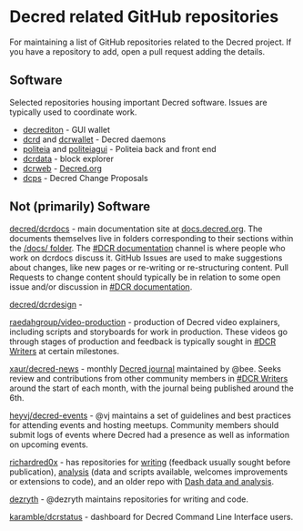 # Decred related GitHub repositories

For maintaining a list of GitHub repositories related to the Decred project. If you have a repository to add, open a pull request adding the details.

## Software

Selected repositories housing important Decred software. Issues are typically used to coordinate work.

- [decrediton](https://github.com/decred/decrediton) - GUI wallet
- [dcrd](https://github.com/decred/dcrd) and [dcrwallet](https://github.com/decred/dcrwallet) - Decred daemons
- [politeia](https://github.com/decred/politeia) and [politeiagui](https://github.com/decred/politeiagui) - Politeia back and front end
- [dcrdata](https://github.com/decred/dcrdata) - block explorer
- [dcrweb](https://github.com/decred/dcrweb) - [Decred.org](https://decred.org/)
- [dcps](https://github.com/decred/dcps) - Decred Change Proposals

## Not (primarily) Software

[decred/dcrdocs](https://github.com/decred/dcrdocs) - main documentation site at [docs.decred.org](docs.decred.org). The documents themselves live in folders corresponding to their sections within the [/docs/ folder](https://github.com/decred/dcrdocs/tree/master/docs). The [#DCR documentation](https://matrix.to/#/!tfqymymiNgzSUJTHqS:decred.org) channel is where people who work on dcrdocs discuss it. GitHub Issues are used to make suggestions about changes, like new pages or re-writing or re-structuring content. Pull Requests to change content should typically be in relation to some open issue and/or discussion in [#DCR documentation](https://matrix.to/#/!tfqymymiNgzSUJTHqS:decred.org).

[decred/dcrdesign](https://github.com/decred/design) - 

[raedahgroup/video-production](https://github.com/raedahgroup/video-production) - production of Decred video explainers, including scripts and storyboards for work in production. These videos go through stages of production and feedback is typically sought in [#DCR Writers](https://matrix.to/#/!lbzTjhzNbIaDbuAxkS:decred.org) at certain milestones.

[xaur/decred-news](https://github.com/xaur/decred-news) - monthly [Decred journal](https://xaur.github.io/decred-news/) maintained by @bee. Seeks review and contributions from other community members in [#DCR Writers](https://matrix.to/#/!lbzTjhzNbIaDbuAxkS:decred.org) around the start of each month, with the journal being published around the 6th.

[heyvj/decred-events](https://github.com/decred-events) - @vj maintains a set of guidelines and best practices for attending events and hosting meetups. Community members should submit logs of events where Decred had a presence as well as information on upcoming events.

[richardred0x](https://github.com/RichardRed0x/) - has repositories for [writing](https://github.com/RichardRed0x/writing) (feedback usually sought before publication), [analysis](https://github.com/RichardRed0x/analysis) (data and scripts available, welcomes improvements or extensions to code), and an older repo with [Dash data and analysis](https://github.com/RichardRed0x/dash-analysis). 

[dezryth](https://github.com/dezryth) - @dezryth maintains repositories for writing and code.

[karamble/dcrstatus](https://github.com/karamble/dcrstatus) - dashboard for Decred Command Line Interface users.

